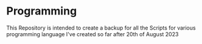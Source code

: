 # Programming

This Repository is intended to create a backup for all the Scripts for various programming language I've created so far after 20th of August 2023
